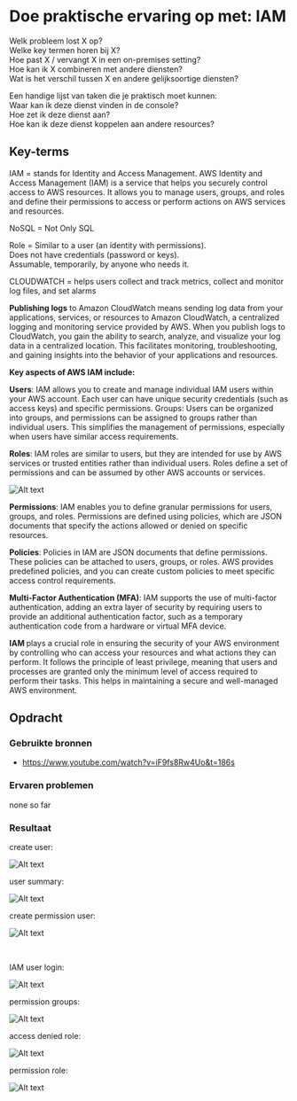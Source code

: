 # Doe praktische ervaring op met: IAM

Welk probleem lost X op? <br>
Welke key termen horen bij X? <br>
Hoe past X / vervangt X in een on-premises setting? <br>
Hoe kan ik X combineren met andere diensten? <br>
Wat is het verschil tussen X en andere gelijksoortige diensten? <br>

Een handige lijst van taken die je praktisch moet kunnen: <br>
Waar kan ik deze dienst vinden in de console? <br>
Hoe zet ik deze dienst aan? <br>
Hoe kan ik deze dienst koppelen aan andere resources? <br>

## Key-terms

IAM = stands for Identity and Access Management. AWS Identity and Access Management (IAM) is a service that helps you securely control access to AWS resources. It allows you to manage users, groups, and roles and define their permissions to access or perform actions on AWS services and resources.


NoSQL = Not Only SQL 

Role = Similar to a user (an identity with permissions). <br>
Does not have credentials (password or keys). <br>
Assumable, temporarily, by anyone who needs it.

CLOUDWATCH  = helps users collect and track metrics, collect and monitor log files, and set alarms

<b>Publishing logs</b> to Amazon CloudWatch means sending log data from your applications, services, or resources to Amazon CloudWatch, a centralized logging and monitoring service provided by AWS. When you publish logs to CloudWatch, you gain the ability to search, analyze, and visualize your log data in a centralized location. This facilitates monitoring, troubleshooting, and gaining insights into the behavior of your applications and resources.

<b>Key aspects of AWS IAM include: </b>

<b>Users</b>: IAM allows you to create and manage individual IAM users within your AWS account. Each user can have unique security credentials (such as access keys) and specific permissions.
Groups: Users can be organized into groups, and permissions can be assigned to groups rather than individual users. This simplifies the management of permissions, especially when users have similar access requirements.

<b>Roles</b>: IAM roles are similar to users, but they are intended for use by AWS services or trusted entities rather than individual users. Roles define a set of permissions and can be assumed by other AWS accounts or services.

![Alt text](<06_includes/Role example.png>)

<b>Permissions</b>: IAM enables you to define granular permissions for users, groups, and roles. Permissions are defined using policies, which are JSON documents that specify the actions allowed or denied on specific resources.

<b>Policies</b>: Policies in IAM are JSON documents that define permissions. These policies can be attached to users, groups, or roles. AWS provides predefined policies, and you can create custom policies to meet specific access control requirements.

<b>Multi-Factor Authentication (MFA)</b>: IAM supports the use of multi-factor authentication, adding an extra layer of security by requiring users to provide an additional authentication factor, such as a temporary authentication code from a hardware or virtual MFA device.

<b>IAM </b> plays a crucial role in ensuring the security of your AWS environment by controlling who can access your resources and what actions they can perform. It follows the principle of least privilege, meaning that users and processes are granted only the minimum level of access required to perform their tasks. This helps in maintaining a secure and well-managed AWS environment.

## Opdracht
### Gebruikte bronnen

- https://www.youtube.com/watch?v=iF9fs8Rw4Uo&t=186s


### Ervaren problemen

none so far


### Resultaat

create user:

![Alt text](<06_includes/create user.png>)


user summary:

![Alt text](<06_includes/user cloudio.png>)

create permission user:

![Alt text](<06_includes/Create Permission.png>)

<br>

IAM user login: 

![Alt text](<06_includes/user .png>)

permission groups:

![Alt text](<06_includes/permission groups.png>)


access denied role:

![Alt text](<06_includes/acces denied.png>)

permission role:

![Alt text](<06_includes/permission role.png>)